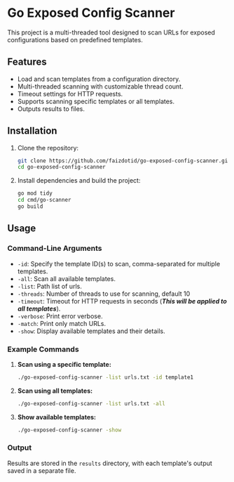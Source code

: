 # Go Exposed Config Scanner

This project is a multi-threaded tool designed to scan URLs for exposed configurations based on predefined templates.

## Features

- Load and scan templates from a configuration directory.
- Multi-threaded scanning with customizable thread count.
- Timeout settings for HTTP requests.
- Supports scanning specific templates or all templates.
- Outputs results to files.

## Installation

1. Clone the repository:

   ```bash
   git clone https://github.com/faizdotid/go-exposed-config-scanner.git
   cd go-exposed-config-scanner
   ```

2. Install dependencies and build the project:

   ```bash
   go mod tidy
   cd cmd/go-scanner
   go build
   ```

## Usage

### Command-Line Arguments

- `-id`: Specify the template ID(s) to scan, comma-separated for multiple templates.
- `-all`: Scan all available templates.
- `-list`: Path list of urls.
- `-threads`: Number of threads to use for scanning, default 10
- `-timeout`: Timeout for HTTP requests in seconds (***This will be applied to all templates***).
- `-verbose`: Print error verbose.
- `-match`: Print only match URLs.
- `-show`: Display available templates and their details.

### Example Commands

1. **Scan using a specific template:**

   ```bash
   ./go-exposed-config-scanner -list urls.txt -id template1
   ```

2. **Scan using all templates:**

   ```bash
   ./go-exposed-config-scanner -list urls.txt -all
   ```

3. **Show available templates:**

   ```bash
   ./go-exposed-config-scanner -show
   ```

### Output

Results are stored in the `results` directory, with each template's output saved in a separate file.
